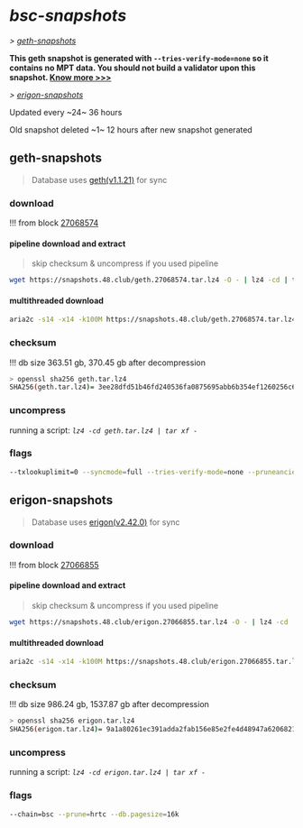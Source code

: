 # *bsc-snapshots*


*\> [geth-snapshots](#geth-snapshots)*

**This geth snapshot is generated with `--tries-verify-mode=none` so it contains no MPT data. You should not build a validator upon this snapshot. [Know more >>>](https://github.com/bnb-chain/bsc/pull/926)**

*\> [erigon-snapshots](#erigon-snapshots)*

Updated every ~24~ 36 hours

Old snapshot deleted ~1~ 12 hours after new snapshot generated

## geth-snapshots


> Database uses [geth(v1.1.21)](https://github.com/bnb-chain/bsc/releases/tag/v1.1.21) for sync


### download

<!-- begin_geth -->

!!! from block [27068574](https://bscscan.com/block/27068574)

#### pipeline download and extract
> skip checksum & uncompress if you used pipeline
```bash
wget https://snapshots.48.club/geth.27068574.tar.lz4 -O - | lz4 -cd | tar xf -
```

#### multithreaded download

```bash
aria2c -s14 -x14 -k100M https://snapshots.48.club/geth.27068574.tar.lz4 -o geth.tar.lz4
```


### checksum

!!! db size 363.51 gb, 370.45 gb after decompression
```bash
> openssl sha256 geth.tar.lz4
SHA256(geth.tar.lz4)= 3ee28dfd51b46fd240536fa0875695abb6b354ef1260256c6d96452a8a8c2139
```

<!-- end_geth -->

### uncompress


running a script: _`lz4 -cd geth.tar.lz4 | tar xf -`_


### flags


```bash
--txlookuplimit=0 --syncmode=full --tries-verify-mode=none --pruneancient=true --diffblock=5000
```


## erigon-snapshots


> Database uses [erigon(v2.42.0)](https://github.com/ledgerwatch/erigon/releases/tag/v2.42.0) for sync


### download

<!-- begin_erigon -->

!!! from block [27066855](https://bscscan.com/block/27066855)

#### pipeline download and extract
> skip checksum & uncompress if you used pipeline
```bash
wget https://snapshots.48.club/erigon.27066855.tar.lz4 -O - | lz4 -cd | tar xf -
```

#### multithreaded download

```bash
aria2c -s14 -x14 -k100M https://snapshots.48.club/erigon.27066855.tar.lz4 -o erigon.tar.lz4
```


### checksum

!!! db size 986.24 gb, 1537.87 gb after decompression
```bash
> openssl sha256 erigon.tar.lz4
SHA256(erigon.tar.lz4)= 9a1a80261ec391adda2fab156e85e2fe4d48947a62068210a799f44f891c843a
```

<!-- end_erigon -->


### uncompress


running a script: _`lz4 -cd erigon.tar.lz4 | tar xf -`_


### flags


```bash
--chain=bsc --prune=hrtc --db.pagesize=16k
```
